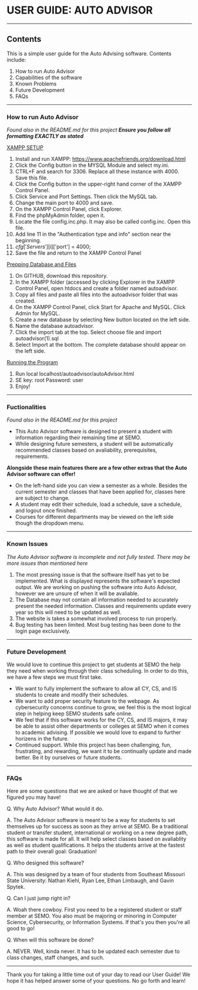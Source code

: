 # USER GUIDE: AUTO ADVISOR
---
## Contents
This is a simple user guide for the Auto Advising software.
Contents include:
1. How to run Auto Advisor
2. Capabilities of the software
3. Known Problems
4. Future Development
5. FAQs
---

### How to run Auto Advisor

*Found also in the README.md for this project*
***Ensure you follow all formatting EXACTLY as stated***

<ins>XAMPP SETUP</ins>
1. Install and run XAMPP: https://www.apachefriends.org/download.html
2. Click the Config button in the MYSQL Module and select my.ini.
3. CTRL+F and search for 3306. Replace all these instance with 4000. Save this file.
4. Click the Config button in the upper-right hand corner of the XAMPP Control Panel.
5. Click Service and Port Settings. Then click the MySQL tab. 
6. Change the main port to 4000 and save.
7. On the XAMPP Control Panel, click Explorer.
8. Find the phpMyAdmin folder, open it.
9. Locate the file config.inc.php. It may also be called config.inc. Open this file.
10. Add line 11 in the "Authentication type and info" section near the beginning.
11. $cfg['Servers'][$i]['port'] = 4000;
12. Save the file and return to the XAMPP Control Panel

<ins>Prepping Database and Files</ins>
1. On GITHUB, download this repository.
2. In the XAMPP folder (accessed by clicking Explorer in the XAMPP Control Panel, open htdocs and create a folder named autoadvisor.
3. Copy all files and paste all files into the autoadvisor folder that was created.
4. On the XAMPP Control Panel, click Start for Apache and MySQL. Click Admin for MySQL.
5. Create a new database by selecting New button located on the left side.
6. Name the database autoadvisor.
7. Click the import tab at the top. Select choose file and import autoadvisor(1).sql
8. Select Import at the bottom. The complete database should appear on the left side.

<ins>Running the Program</ins>
1. Run local localhost/autoadvisor/autoAdvisor.html
2. SE key: root    Password: user
3. Enjoy!

---
### Fuctionalities

*Found also in the README.md for this project*

* This Auto Advisor software is designed to present a student with information regarding their remaining time at SEMO.
* While designing future semesters, a student will be automatically recommended classes based on avaliability, prerequisites, requirements.

**Alongside these main features there are a few other extras that the Auto Advisor software can offer!**
* On the left-hand side you can view a semester as a whole. Besides the current semester and classes that have been applied for, classes here are subject to change.
* A student may edit their schedule, load a schedule, save a schedule, and logout once finished.
* Courses for different departments may be viewed on the left side though the dropdown menu.

---

### Known Issues

*The Auto Advisor software is incomplete and not fully tested. There may be more issues than mentioned here*

1. The most pressing issue is that the software itself has yet to be implemented. What is displayed represents the software's expected output. We are working on pushing the software into Auto Advisor, however we are unsure of when it will be avaliable.
2. The Database may not contain all information needed to accurately present the needed information. Classes and requirements update every year so this will need to be updated as well.
3. The website is takes a somewhat involved process to run properly.
4. Bug testing has been limited. Most bug testing has been done to the login page exclusively.

---

### Future Development

We would love to continue this project to get students at SEMO the help they need when working through their class scheduling. In order to do this, we have a few steps we must first take.

* We want to fully implement the software to allow all CY, CS, and IS students to create and modify their schedules.
* We want to add proper security feature to the webpage. As cybersecurity concerns continue to grow, we feel this is the most logical step in helping keep SEMO students safe online.
* We feel that if this software works for the CY, CS, and IS majors, it may be able to assist other departments or colleges at SEMO when it comes to academic advising. If possible we would love to expand to further horizens in the future.
* Continued support. While this project has been challenging, fun, frustrating, and rewarding, we want it to be continually update and made better. Be it by ourselves or future students.

---

### FAQs

Here are some questions that we are asked or have thought of that we figured you may have!

Q. Why Auto Advisor? What would it do.

A. The Auto Advisor software is meant to be a way for students to set themselves up for success as soon as they arrive at SEMO. Be a traditional student or transfer student, international or working on a new degree path, this software is made for all. It will help select classes based on avaliablity as well as student qualifications. It helps the students arrive at the fastest path to their overall goal: Graduation!



Q. Who designed this software?

A. This was designed by a team of four students from Southeast Missouri State University: Nathan Kiehl, Ryan Lee, Ethan Limbaugh, and Gavin Spytek.



Q. Can I just jump right in?

A. Woah there cowboy. First you need to be a registered student or staff member at SEMO. You also must be majoring or minoring in Computer Science, Cybersecurity, or Information Systems. If that's you then you're all good to go!



Q. When will this software be done?

A. NEVER. Well, kinda never. It has to be updated each semester due to class changes, staff changes, and such.

---

Thank you for taking a little time out of your day to read our User Guide! We hope it has helped answer some of your questions.
No go forth and learn!
   
